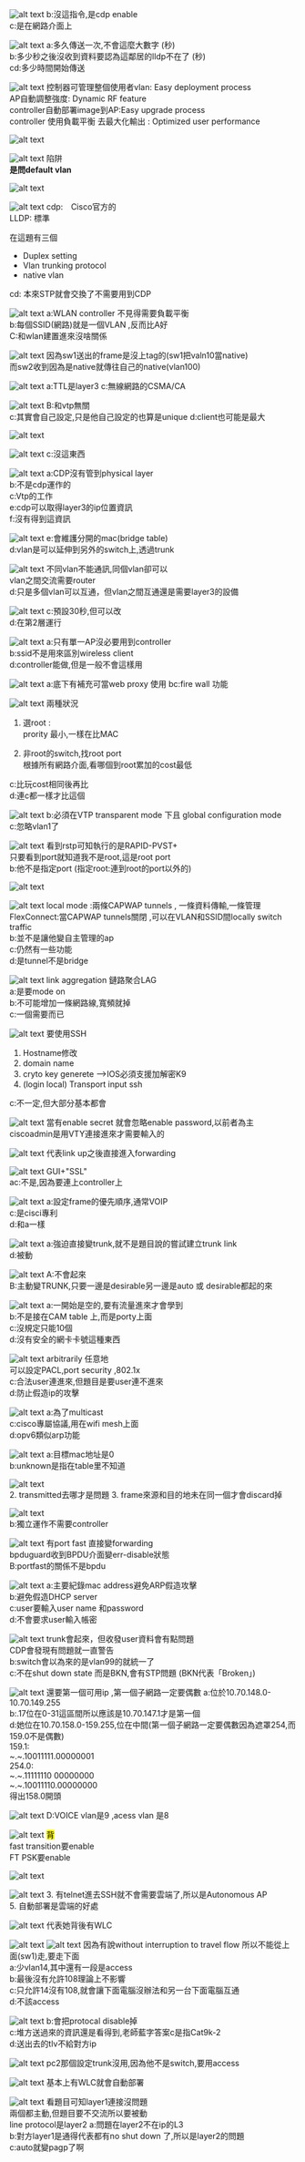 ![alt text](image.png)
b:沒這指令,是cdp enable  
c:是在網路介面上  




















![alt text](image-1.png)
a:多久傳送一次,不會這麼大數字  (秒)  
b:多少秒之後沒收到資料要認為這鄰居的lldp不在了 (秒)  
cd:多少時間開始傳送    





























![alt text](image-2.png)
控制器可管理整個使用者vlan:  Easy deployment process  
AP自動調整強度: Dynamic RF feature    
controller自動部署image到AP:Easy upgrade process     
controller 使用負載平衡 去最大化輸出 : Optimized user performance  























![alt text](image-3.png)  
























![alt text](image-4.png)
陷阱  
**是問default vlan**  



























![alt text](image-5.png)  


























![alt text](image-6.png)
cdp:　Cisco官方的  
LLDP: 標準 
 
 在這題有三個  
 + Duplex setting  
 + Vlan trunking protocol  
 + native vlan      

 cd: 本來STP就會交換了不需要用到CDP  

































![alt text](image-7.png)
 a:WLAN controller 不見得需要負載平衡  
 b:每個SSID(網路)就是一個VLAN ,反而比A好  
 C:和wlan建置進來沒啥關係  




















![alt text](image-8.png)
 因為sw1送出的frame是沒上tag的(sw1把valn10當native)  
 而sw2收到因為是native就傳往自己的native(vlan100)  
 


























![alt text](image-9.png)
 a:TTL是layer3
 c:無線網路的CSMA/CA
  



















![alt text](image-10.png)
B:和vtp無關  
c:其實會自己設定,只是他自己設定的也算是unique
d:client也可能是最大  























![alt text](image-11.png)  





























![alt text](image-12.png)
c:沒這東西  

























![alt text](image-13.png)
a:CDP沒有管到physical layer  
b:不是cdp運作的   
c:Vtp的工作  
e:cdp可以取得layer3的ip位置資訊  
f:沒有得到這資訊  





























![alt text](image-14.png)
e:會維護分開的mac(bridge table)   
d:vlan是可以延伸到另外的switch上,透過trunk  
























![alt text](image-15.png)
不同vlan不能通訊,同個vlan卻可以    
vlan之間交流需要router  
d:只是多個vlan可以互通，但vlan之間互通還是需要layer3的設備   
























![alt text](image-16.png)
c:預設30秒,但可以改    
d:在第2層運行   





















![alt text](image-17.png)
a:只有單一AP沒必要用到controller   
b:ssid不是用來區別wireless client  
d:controller能做,但是一般不會這樣用  



























![alt text](image-18.png)
a:底下有補充可當web proxy 使用
bc:fire wall 功能  
























![alt text](image-19.png)
兩種狀況   
1. 選root :  
prority 最小,一樣在比MAC  

2. 非root的switch,找root port  
根據所有網路介面,看哪個到root累加的cost最低  

c:比玩cost相同後再比  
d:連c都一樣才比這個    
































![alt text](image-20.png)
b:必須在VTP transparent mode 下且 global configuration mode    
c:忽略vlan1了  





 













![alt text](image-21.png)
看到rstp可知執行的是RAPID-PVST+    
只要看到port就知道我不是root,這是root port   
b:他不是指定port (指定root:連到root的port以外的)  































![alt text](image-22.png)  





























![alt text](image-23.png)
local mode :兩條CAPWAP tunnels , 一條資料傳輸,一條管理    
FlexConnect:當CAPWAP tunnels關閉 ,可以在VLAN和SSID間locally switch traffic  
b:並不是讓他變自主管理的ap  
c:仍然有一些功能   
d:是tunnel不是bridge   
































![alt text](image-24.png)
link aggregation 鏈路聚合LAG  
a:是要mode on    
b:不可能增加一條網路線,寬頻就掉  
c:一個需要而已   

































![alt text](image-25.png)
要使用SSH
1. Hostname修改  
2. domain name  
3. cryto key generete -->IOS必須支援加解密K9  
4. (login local) Transport input ssh  

c:不一定,但大部分基本都會    



















![alt text](image-26.png)
當有enable secret 就會忽略enable password,以前者為主   
ciscoadmin是用VTY連接進來才需要輸入的   






























![alt text](image-27.png)
代表link up之後直接進入forwarding    



























![alt text](image-28.png)
GUI+"SSL"  
ac:不是,因為要連上controller上  
  



























![alt text](image-29.png)
a:設定frame的優先順序,通常VOIP  
c:是cisci專利  
d:和a一樣



























![alt text](image-30.png)
a:強迫直接變trunk,就不是題目說的嘗試建立trunk link  
d:被動    



























![alt text](image-31.png)
A:不會起來    
B:主動變TRUNK,只要一邊是desirable另一邊是auto 或 desirable都起的來  
























![alt text](image-32.png)
a:一開始是空的,要有流量進來才會學到  
b:不是接在CAM table 上,而是porty上面  
c:沒規定只能10個  
d:沒有安全的網卡卡號這種東西   

 































![alt text](image-33.png)
 arbitrarily 任意地  
 可以設定PACL,port security ,802.1x   
 c:合法user連進來,但題目是要user連不進來  
 d:防止假造ip的攻擊  

































![alt text](image-34.png)
 a:為了multicast  
 c:cisco專屬協議,用在wifi mesh上面    
 d:opv6類似arp功能    























![alt text](image-35.png)
 a:目標mac地址是0  
 b:unknown是指在table里不知道  





















 ![alt text](image-36.png)  
 2. transmitted去哪才是問題
3. frame來源和目的地未在同一個才會discard掉  























![alt text](image-37.png)  
b:獨立運作不需要controller   
























![alt text](image-38.png)
有port fast 直接變forwarding  
bpduguard收到BPDU介面變err-disable狀態  
B:portfast的關係不是bpdu  























![alt text](image-39.png)
a:主要紀錄mac address避免ARP假造攻擊  
b:避免假造DHCP server  
c:user要輸入user name 和password   
d:不會要求user輸入帳密
  






















![alt text](image-40.png)
trunk會起來，但收發user資料會有點問題  
CDP會發現有問題就一直警告    
b:switch會以為來的是vlan99的就統一了  
c:不在shut down state 而是BKN,會有STP問題  (BKN代表「Broken」)  































![alt text](image-41.png)
還要第一個可用ip ,第一個子網路一定要偶數
a:位於10.70.148.0- 10.70.149.255  
b:.17位在0-31這區間所以應該是10.70.147.1才是第一個    
d:她位在10.70.158.0-159.255,位在中間(第一個子網路一定要偶數因為遮罩254,而159.0不是偶數)  
159.1:  
~.~.10011111.00000001    
254.0:  
~.~.11111110 00000000   
~.~.10011110.00000000  
得出158.0開頭    






























![alt text](image-42.png)
D:VOICE vlan是9  ,acess vlan 是8    






















![alt text](image-43.png)
<mark>背</mark>  
fast transition要enable  
FT PSK要enable  




























![alt text](image-44.png)  



















![alt text](image-45.png)
3. 有telnet進去SSH就不會需要雲端了,所以是Autonomous AP    
5. 自動部署是雲端的好處  































![alt text](image-46.png)
代表她背後有WLC  




















![alt text](image-47.png)
![alt text](image-48.png)
因為有說without interruption to travel flow 所以不能從上面(sw1)走,要走下面  
a:少vlan14,其中還有一段是access  
b:最後沒有允許108理論上不影響  
c:只允許14沒有108,就會讓下面電腦沒辦法和另一台下面電腦互通  
d:不該access     






































![alt text](image-49.png)
b:會把protocal disable掉     
c:堆方送過來的資訊還是看得到,老師藍字答案c是指Cat9k-2    
d:送出去的tlv不給對方ip  































![alt text](image-50.png)
pc2那個設定trunk沒用,因為他不是switch,要用access   

























![alt text](image-51.png)
基本上有WLC就會自動部署
 
























![alt text](image-52.png)
看題目可知layer1連接沒問題  
 兩個都主動,但題目要不交流所以要被動  
 line protocol是layer2 
 a:問題在layer2不在ip的L3   
 b:對方layer1是通得代表都有no shut down 了,所以是layer2的問題    
 c:auto就變pagp了啊    
































  